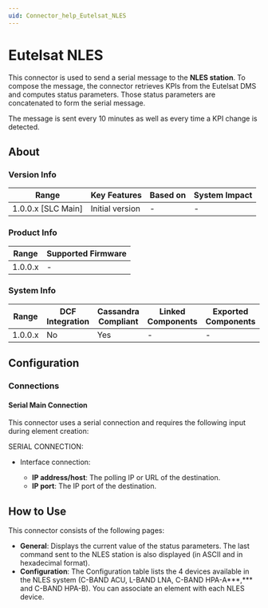 ```yaml
---
uid: Connector_help_Eutelsat_NLES
---
```


# Eutelsat NLES

This connector is used to send a serial message to the **NLES station**. To compose the message, the connector retrieves KPIs from the Eutelsat DMS and computes status parameters. Those status parameters are concatenated to form the serial message.

The message is sent every 10 minutes as well as every time a KPI change is detected.

## About

### Version Info

| Range                | Key Features     | Based on     | System Impact     |
|----------------------|------------------|--------------|-------------------|
| 1.0.0.x \[SLC Main\] | Initial version  | \-           | \-                |

### Product Info

| Range     | Supported Firmware     |
|-----------|------------------------|
| 1.0.0.x   | \-                     |

### System Info

| Range     | DCF Integration     | Cassandra Compliant     | Linked Components     | Exported Components     |
|-----------|---------------------|-------------------------|-----------------------|-------------------------|
| 1.0.0.x   | No                  | Yes                     | \-                    | \-                      |

## Configuration

### Connections

#### Serial Main Connection

This connector uses a serial connection and requires the following input during element creation:

SERIAL CONNECTION:

- Interface connection:

  - **IP address/host**: The polling IP or URL of the destination.
  - **IP port**: The IP port of the destination.

## How to Use

This connector consists of the following pages:

- **General**: Displays the current value of the status parameters. The last command sent to the NLES station is also displayed (in ASCII and in hexadecimal format).
- **Configuration**: The Configuration table lists the 4 devices available in the NLES system (C-BAND ACU, L-BAND LNA, C-BAND HPA-A***,*** and C-BAND HPA-B). You can associate an element with each NLES device.
